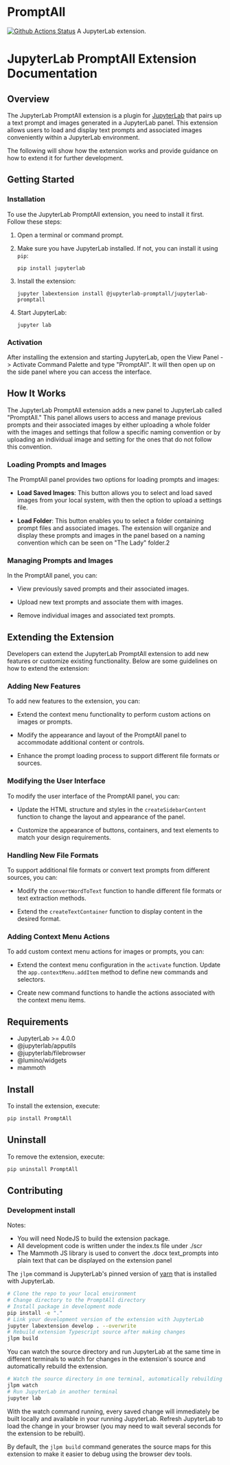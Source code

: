 # PromptAll

[![Github Actions Status](https://github.com/Daniel2tio/PromptAll-Extension/workflows/Build/badge.svg)](https://github.com/Daniel2tio/PromptAll-Extension/actions/workflows/build.yml)
A JupyterLab extension.
# JupyterLab PromptAll Extension Documentation

## Overview

The JupyterLab PromptAll extension is a plugin for [JupyterLab](https://jupyterlab.readthedocs.io/en/stable/) that pairs up a text prompt and images generated in a JupyterLab panel. This extension allows users to load and display text prompts and associated images conveniently within a JupyterLab environment.

The following will show how the extension works and provide guidance on how to extend it for further development.

## Getting Started

### Installation

To use the JupyterLab PromptAll extension, you need to install it first. Follow these steps:

1. Open a terminal or command prompt.

2. Make sure you have JupyterLab installed. If not, you can install it using `pip`:

   ```
   pip install jupyterlab
   ```

3. Install the extension:

   ```
   jupyter labextension install @jupyterlab-promptall/jupyterlab-promptall
   ```

4. Start JupyterLab:

   ```
   jupyter lab
   ```

### Activation

After installing the extension and starting JupyterLab, open the View Panel -> Activate Command Palette and type "PromptAll". It will then open up on the side panel where you can access the interface.

## How It Works

The JupyterLab PromptAll extension adds a new panel to JupyterLab called "PromptAll." This panel allows users to access and manage previous prompts and their associated images by either uploading a whole folder with the images and settings that follow a specific naming convention or by uploading an individual image and setting for the ones that do not follow this convention.

### Loading Prompts and Images

The PromptAll panel provides two options for loading prompts and images:

- **Load Saved Images**: This button allows you to select and load saved images from your local system, with then the option to upload a settings file.

- **Load Folder**: This button enables you to select a folder containing prompt files and associated images. The extension will organize and display these prompts and images in the panel based on a naming convention which can be seen on "The Lady" folder.2

### Managing Prompts and Images

In the PromptAll panel, you can:

- View previously saved prompts and their associated images.

- Upload new text prompts and associate them with images.

- Remove individual images and associated text prompts.

## Extending the Extension

Developers can extend the JupyterLab PromptAll extension to add new features or customize existing functionality. Below are some guidelines on how to extend the extension:

### Adding New Features

To add new features to the extension, you can:

- Extend the context menu functionality to perform custom actions on images or prompts.

- Modify the appearance and layout of the PromptAll panel to accommodate additional content or controls.

- Enhance the prompt loading process to support different file formats or sources.

### Modifying the User Interface

To modify the user interface of the PromptAll panel, you can:

- Update the HTML structure and styles in the `createSidebarContent` function to change the layout and appearance of the panel.

- Customize the appearance of buttons, containers, and text elements to match your design requirements.

### Handling New File Formats

To support additional file formats or convert text prompts from different sources, you can:

- Modify the `convertWordToText` function to handle different file formats or text extraction methods.

- Extend the `createTextContainer` function to display content in the desired format.

### Adding Context Menu Actions

To add custom context menu actions for images or prompts, you can:

- Extend the context menu configuration in the `activate` function. Update the `app.contextMenu.addItem` method to define new commands and selectors.

- Create new command functions to handle the actions associated with the context menu items.

## Requirements

- JupyterLab >= 4.0.0
- @jupyterlab/apputils
- @jupyterlab/filebrowser
- @lumino/widgets
- mammoth

## Install

To install the extension, execute:

```bash
pip install PromptAll
```

## Uninstall

To remove the extension, execute:

```bash
pip uninstall PromptAll
```

## Contributing
### Development install

Notes: 
- You will need NodeJS to build the extension package.
- All development code is written under the index.ts file under ./scr
- The Mammoth JS library is used to convert the .docx text_prompts into plain text that can be displayed on the extension panel

The `jlpm` command is JupyterLab's pinned version of
[yarn](https://yarnpkg.com/) that is installed with JupyterLab.

```bash
# Clone the repo to your local environment
# Change directory to the PromptAll directory
# Install package in development mode
pip install -e "."
# Link your development version of the extension with JupyterLab
jupyter labextension develop . --overwrite
# Rebuild extension Typescript source after making changes
jlpm build
```

You can watch the source directory and run JupyterLab at the same time in different terminals to watch for changes in the extension's source and automatically rebuild the extension.

```bash
# Watch the source directory in one terminal, automatically rebuilding when needed
jlpm watch
# Run JupyterLab in another terminal
jupyter lab
```

With the watch command running, every saved change will immediately be built locally and available in your running JupyterLab. Refresh JupyterLab to load the change in your browser (you may need to wait several seconds for the extension to be rebuilt).

By default, the `jlpm build` command generates the source maps for this extension to make it easier to debug using the browser dev tools. 

